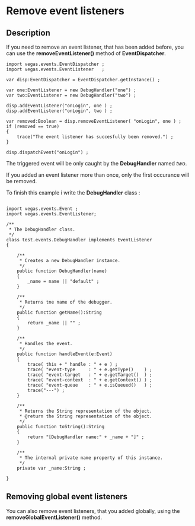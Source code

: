# Remove event listeners #

## Description ##

If you need to remove an event listener, that has been added before, you can use the **removeEventListener()** method of **EventDispatcher**.

```
import vegas.events.EventDispatcher ;
import vegas.events.EventListener   ;

var disp:EventDispatcher = EventDispatcher.getInstance() ;

var one:EventListener = new DebugHandler("one") ;
var two:EventListener = new DebugHandler("two") ;

disp.addEventListener("onLogin", one ) ;
disp.addEventListener("onLogin", two ) ;

var removed:Boolean = disp.removeEventListener( "onLogin", one ) ;
if (removed == true) 
{
    trace("The event listener has succesfully been removed.") ;
}

disp.dispatchEvent("onLogin") ;
```
The triggered event will be only caught by the **DebugHandler** named _two_.

If you added an event listener more than once, only the first occurance will be removed.

To finish this example i write the **DebugHandler** class :

```

import vegas.events.Event ;
import vegas.events.EventListener;

/**
 * The DebugHandler class.
 */
class test.events.DebugHandler implements EventListener 
{

    /**
     * Creates a new DebugHandler instance.
     */
    public function DebugHandler(name) 
    {
        _name = name || "default" ;
    }
    
    /**
     * Returns tne name of the debugger.
     */
    public function getName():String 
    {
        return _name || "" ;
    }

    /**
     * Handles the event.
     */
    public function handleEvent(e:Event) 
    {
        trace( this + " handle : " + e ) ;
        trace( "event-type     : " + e.getType()    ) ;
        trace( "event-target   : " + e.getTarget()  ) ;
        trace( "event-context  : " + e.getContext() ) ;
        trace( "event-queue    : " + e.isQueued()   ) ;
        trace("---") ;
    }
    
    /**
     * Returns the String representation of the object.
     * @return the String representation of the object.
     */
    public function toString():String 
    {
        return "[DebugHandler name:" + _name + "]" ;
    }
    
    /**
     * The internal private name property of this instance.
     */
    private var _name:String ;
    
}

```

## Removing global event listeners ##

You can also remove event listeners, that you added globally, using the **removeGlobalEventListener()** method.